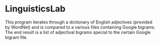 # LinguisticsLab

This program iterates through a dictionary of English adjectives (provided by WordNet) and is compared to a various files containing Google bigrams. The end result is a list of adjectival bigrams special to the certain Google bigram file.
